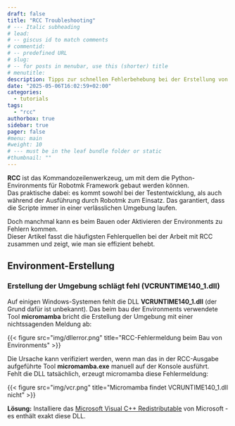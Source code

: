 ```yaml
---
draft: false
title: "RCC Troubleshooting"
# --- Italic subheading
# lead: 
# -- giscus id to match comments
# commentid: 
# -- predefined URL
# slug: 
# -- for posts in menubar, use this (shorter) title
# menutitle: 
description: Tipps zur schnellen Fehlerbehebung bei der Erstellung von RCC-Environments
date: "2025-05-06T16:02:59+02:00"
categories:
  - tutorials
tags:
  - "rcc"
authorbox: true
sidebar: true
pager: false
#menu: main
#weight: 10
# --- must be in the leaf bundle folder or static
#thumbnail: ""
---
```


**RCC** ist das Kommandozeilenwerkzeug, um mit dem die Python-Environments für Robotmk Framework gebaut werden können.  
Das praktische dabei: es kommt sowohl bei der Testentwicklung, als auch während der Ausführung durch Robotmk zum Einsatz. Das garantiert, dass die Scripte immer in einer verlässlichen Umgebung laufen.  

Doch manchmal kann es beim Bauen oder Aktivieren der Environments zu Fehlern kommen.  
Dieser Artikel fasst die häufigsten Fehlerquellen bei der Arbeit mit RCC zusammen und zeigt, wie man sie effizient behebt.

<!--more-->

## Environment-Erstellung

### Erstellung der Umgebung schlägt fehl (VCRUNTIME140_1.dll)

Auf einigen Windows-Systemen fehlt die DLL **VCRUNTIME140_1.dll** (der Grund dafür ist unbekannt).
Das beim bau der Environments verwendete Tool **micromamba** bricht die Erstellung der Umgebung mit einer nichtssagenden Meldung ab:

{{< figure src="img/dllerror.png" title="RCC-Fehlermeldung beim Bau von Environments" >}}

Die Ursache kann verifiziert werden, wenn man das in der RCC-Ausgabe aufgeführte Tool **micromamba.exe** manuell auf der Konsole ausführt.  
Fehlt die DLL tatsächlich, erzeugt micromamba diese Fehlermeldung:

{{< figure src="img/vcr.png" title="Micromamba findet VCRUNTIME140_1.dll nicht" >}}

**Lösung:** Installiere das [Microsoft Visual C++ Redistributable](https://learn.microsoft.com/en-us/cpp/windows/latest-supported-vc-redist?view=msvc-170#visual-studio-2015-2017-2019-and-2022) von Microsoft - es enthält exakt diese DLL.
